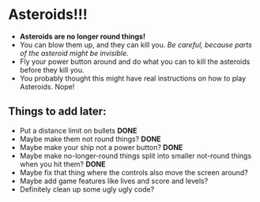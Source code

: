 # Asteroids!!!

* __Asteroids are no longer round things!__
* You can blow them up, and they can kill you. _Be careful, because parts
of the asteroid might be invisible._  
* Fly your power button around and do what you can to kill the asteroids before they kill you.
* You probably thought this might have real instructions on how to play Asteroids.  Nope!

## Things to add later:
* Put a distance limit on bullets __DONE__
* Maybe make them not round things? __DONE__
* Maybe make your ship not a power button? __DONE__
* Maybe make no-longer-round things split into smaller not-round things when you hit them? __DONE__
* Maybe fix that thing where the controls also move the screen around?
* Maybe add game features like lives and score and levels?
* Definitely clean up some ugly ugly code?
